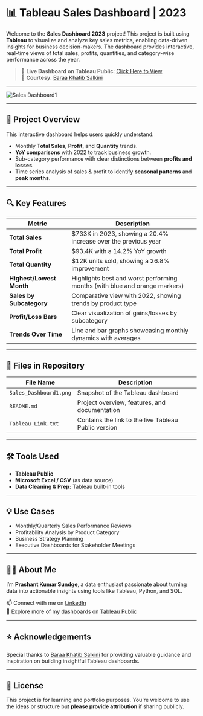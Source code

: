 # 📊 Tableau Sales Dashboard | 2023

Welcome to the **Sales Dashboard 2023** project! This project is built using **Tableau** to visualize and analyze key sales metrics, enabling data-driven insights for business decision-makers. The dashboard provides interactive, real-time views of total sales, profits, quantities, and category-wise performance across the year.

> 🔗 **Live Dashboard on Tableau Public**: [Click Here to View](https://public.tableau.com/app/profile/prashantkumar.sundge/viz/Sales_data_baraa/SalesDashboard1?publish=yes)  
> 🙏 **Courtesy**: [Baraa Khatib Salkini](https://www.linkedin.com/in/baraa-khatib-salkini/)

---

![Sales Dashboard1](https://github.com/user-attachments/assets/264136ff-78c4-437b-932b-0f95c05cf2f0)

---

## 📌 Project Overview

This interactive dashboard helps users quickly understand:

- Monthly **Total Sales**, **Profit**, and **Quantity** trends.
- **YoY comparisons** with 2022 to track business growth.
- Sub-category performance with clear distinctions between **profits and losses**.
- Time series analysis of sales & profit to identify **seasonal patterns** and **peak months**.

---

## 🔍 Key Features

| Metric                  | Description                                                                 |
|-------------------------|-----------------------------------------------------------------------------|
| **Total Sales**         | $733K in 2023, showing a 20.4% increase over the previous year              |
| **Total Profit**        | $93.4K with a 14.2% YoY growth                                               |
| **Total Quantity**      | $12K units sold, showing a 26.8% improvement                                |
| **Highest/Lowest Month**| Highlights best and worst performing months (with blue and orange markers)  |
| **Sales by Subcategory**| Comparative view with 2022, showing trends by product type                  |
| **Profit/Loss Bars**    | Clear visualization of gains/losses by subcategory                          |
| **Trends Over Time**    | Line and bar graphs showcasing monthly dynamics with averages               |

---

## 📂 Files in Repository

| File Name              | Description                                           |
|------------------------|-------------------------------------------------------|
| `Sales_Dashboard1.png` | Snapshot of the Tableau dashboard                    |
| `README.md`            | Project overview, features, and documentation        |
| `Tableau_Link.txt`     | Contains the link to the live Tableau Public version |

---

## 🛠️ Tools Used

- **Tableau Public**
- **Microsoft Excel / CSV** (as data source)
- **Data Cleaning & Prep:** Tableau built-in tools

---

## 💡 Use Cases

- Monthly/Quarterly Sales Performance Reviews
- Profitability Analysis by Product Category
- Business Strategy Planning
- Executive Dashboards for Stakeholder Meetings

---

## 🙋‍♂️ About Me

I’m **Prashant Kumar Sundge**, a data enthusiast passionate about turning data into actionable insights using tools like Tableau, Python, and SQL.

📫 Connect with me on [LinkedIn](https://www.linkedin.com/in/prashantkumar-sundge/)  
📁 Explore more of my dashboards on [Tableau Public](https://public.tableau.com/app/profile/prashantkumar.sundge)

---

## ⭐ Acknowledgements

Special thanks to [Baraa Khatib Salkini](https://www.linkedin.com/in/baraa-khatib-salkini/) for providing valuable guidance and inspiration on building insightful Tableau dashboards.

---

## 📌 License

This project is for learning and portfolio purposes. You're welcome to use the ideas or structure but **please provide attribution** if sharing publicly.

